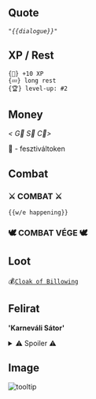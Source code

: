 ## Quote

*`"{{dialogue}}"`*

## XP / Rest

~~~
{🌟} +10 XP
{💤} long rest
{🏆} level-up: #2
~~~

## Money

 *< G🥇 S🥈 C🥉>*

 🎫 - fesztiváltoken

## Combat

### ⚔ COMBAT ⚔
 
`{{w/e happening}}`

### 🕊 COMBAT VÉGE 🕊

## Loot

💰[`Cloak of Billowing`](https://forgottenrealms.fandom.com/wiki/Cloak_of_billowing)

## Felirat

**'Karneváli Sátor'**


<details>
  <summary>⚠ Spoiler ⚠</summary>
  {{spoileres szöveg}}
</details>

## Image
![tooltip](./images/url.png)